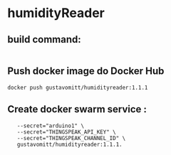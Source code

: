 # humidityReader

## build command:
```docker build -t gustavomitt/humidityreader:1.1.1 .  
```

## Push docker image do Docker Hub  
``` docker login  
docker push gustavomitt/humidityreader:1.1.1  
```  

## Create docker swarm service :  
```docker service create --name="humidityReader" \  
   --secret="arduino1" \  
   --secret="THINGSPEAK_API_KEY" \  
   --secret="THINGSPEAK_CHANNEL_ID" \  
   gustavomitt/humidityreader:1.1.1.  
```  
